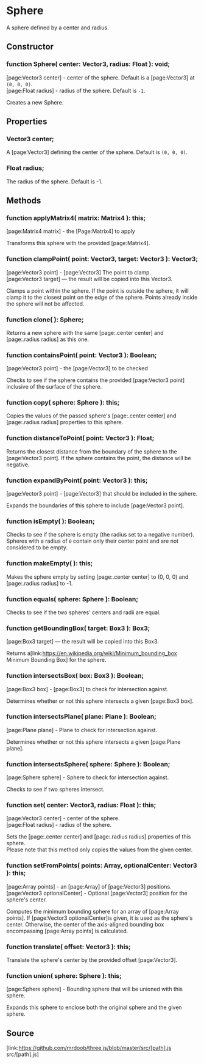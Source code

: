 # Sphere

A sphere defined by a center and radius.

## Constructor

###  function Sphere( center: Vector3, radius: Float ): void;

[page:Vector3 center] - center of the sphere. Default is a [page:Vector3] at
`(0, 0, 0)`.  
[page:Float radius] - radius of the sphere. Default is `-1`.  
  
Creates a new Sphere.

## Properties

###  Vector3 center;

A [page:Vector3] defining the center of the sphere. Default is `(0, 0, 0)`.

###  Float radius;

The radius of the sphere. Default is -1.

## Methods

###  function applyMatrix4( matrix: Matrix4 ): this;

[page:Matrix4 matrix] - the [Page:Matrix4] to apply  
  
Transforms this sphere with the provided [page:Matrix4].

###  function clampPoint( point: Vector3, target: Vector3 ): Vector3;

[page:Vector3 point] - [page:Vector3] The point to clamp.  
[page:Vector3 target] — the result will be copied into this Vector3.  
  
Clamps a point within the sphere. If the point is outside the sphere, it will
clamp it to the closest point on the edge of the sphere. Points already inside
the sphere will not be affected.

###  function clone( ): Sphere;

Returns a new sphere with the same [page:.center center] and [page:.radius
radius] as this one.

###  function containsPoint( point: Vector3 ): Boolean;

[page:Vector3 point] - the [page:Vector3] to be checked  
  
Checks to see if the sphere contains the provided [page:Vector3 point]
inclusive of the surface of the sphere.

###  function copy( sphere: Sphere ): this;

Copies the values of the passed sphere's [page:.center center] and
[page:.radius radius] properties to this sphere.

###  function distanceToPoint( point: Vector3 ): Float;

Returns the closest distance from the boundary of the sphere to the
[page:Vector3 point]. If the sphere contains the point, the distance will be
negative.

###  function expandByPoint( point: Vector3 ): this;

[page:Vector3 point] - [page:Vector3] that should be included in the sphere.  
  
Expands the boundaries of this sphere to include [page:Vector3 point].

###  function isEmpty( ): Boolean;

Checks to see if the sphere is empty (the radius set to a negative number).  
Spheres with a radius of `0` contain only their center point and are not
considered to be empty.

###  function makeEmpty( ): this;

Makes the sphere empty by setting [page:.center center] to (0, 0, 0) and
[page:.radius radius] to -1.

###  function equals( sphere: Sphere ): Boolean;

Checks to see if the two spheres' centers and radii are equal.

###  function getBoundingBox( target: Box3 ): Box3;

[page:Box3 target] — the result will be copied into this Box3.  
  
Returns a[link:https://en.wikipedia.org/wiki/Minimum_bounding_box Minimum
Bounding Box] for the sphere.

###  function intersectsBox( box: Box3 ): Boolean;

[page:Box3 box] - [page:Box3] to check for intersection against.  
  
Determines whether or not this sphere intersects a given [page:Box3 box].

###  function intersectsPlane( plane: Plane ): Boolean;

[page:Plane plane] - Plane to check for intersection against.  
  
Determines whether or not this sphere intersects a given [page:Plane plane].

###  function intersectsSphere( sphere: Sphere ): Boolean;

[page:Sphere sphere] - Sphere to check for intersection against.  
  
Checks to see if two spheres intersect.

###  function set( center: Vector3, radius: Float ): this;

[page:Vector3 center] - center of the sphere.  
[page:Float radius] - radius of the sphere.  
  
Sets the [page:.center center] and [page:.radius radius] properties of this
sphere.  
Please note that this method only copies the values from the given center.

###  function setFromPoints( points: Array, optionalCenter: Vector3 ): this;

[page:Array points] - an [page:Array] of [page:Vector3] positions.  
[page:Vector3 optionalCenter] - Optional [page:Vector3] position for the
sphere's center.  
  
Computes the minimum bounding sphere for an array of [page:Array points]. If
[page:Vector3 optionalCenter]is given, it is used as the sphere's center.
Otherwise, the center of the axis-aligned bounding box encompassing
[page:Array points] is calculated.

###  function translate( offset: Vector3 ): this;

Translate the sphere's center by the provided offset [page:Vector3].

###  function union( sphere: Sphere ): this;

[page:Sphere sphere] - Bounding sphere that will be unioned with this sphere.  
  
Expands this sphere to enclose both the original sphere and the given sphere.

## Source

[link:https://github.com/mrdoob/three.js/blob/master/src/[path].js
src/[path].js]

